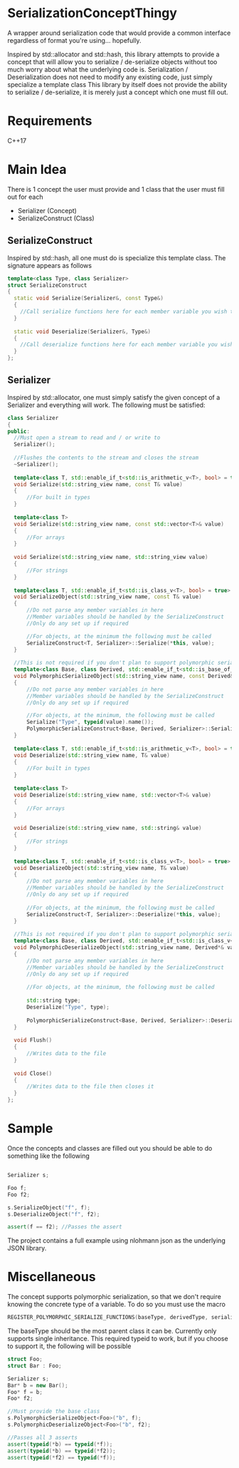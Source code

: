 # SerializationConceptThingy
A wrapper around serialization code that would provide a common interface regardless of format you're using... hopefully. 

Inspired by std::allocator and std::hash, this library attempts to provide a concept that will allow you to serialize / de-serialize objects without too much worry about what the underlying code is. Serialization / Deserialization does not need to modify any existing code, just simply specialize a template class This library by itself does not provide the ability to serialize / de-serialize, it is merely just a concept which one must fill out.

# Requirements
C++17

# Main Idea
There is 1 concept the user must provide and 1 class that the user must fill out for each
- Serializer (Concept)
- SerializeConstruct (Class)

## SerializeConstruct
Inspired by std::hash, all one must do is specialize this template class. The signature appears as follows

```c++
template<class Type, class Serializer>
struct SerializeConstruct
{
  static void Serialize(Serializer&, const Type&)
  {
    //Call serialize functions here for each member variable you wish to serialize
  }
  
  static void Deserialize(Serializer&, Type&)
  {
    //Call deserialize functions here for each member variable you wish to deserialize
  }
};
```

## Serializer
Inspired by std::allocator, one must simply satisfy the given concept of a Serializer and everything will work.
The following must be satisfied:

```c++
class Serializer
{
public:
  //Must open a stream to read and / or write to
  Serializer();
  
  //Flushes the contents to the stream and closes the stream
  ~Serializer();
  
  template<class T, std::enable_if_t<std::is_arithmetic_v<T>, bool> = true>
  void Serialize(std::string_view name, const T& value)
  {
      //For built in types
  }
 
  template<class T>
  void Serialize(std::string_view name, const std::vector<T>& value)
  {
      //For arrays
  }
 
  void Serialize(std::string_view name, std::string_view value)
  {
      //For strings
  }
 
  template<class T, std::enable_if_t<std::is_class_v<T>, bool> = true>
  void SerializeObject(std::string_view name, const T& value)
  {
      //Do not parse any member variables in here
      //Member variables should be handled by the SerializeConstruct
      //Only do any set up if required

      //For objects, at the minimum the following must be called
      SerializeConstruct<T, Serializer>::Serialize(*this, value);
  }
 
  //This is not required if you don't plan to support polymorphic serialization
  template<class Base, class Derived, std::enable_if_t<std::is_base_of_v<Base, Derived>, bool> = true>
  void PolymorphicSerializeObject(std::string_view name, const Derived& value)
  {
      //Do not parse any member variables in here
      //Member variables should be handled by the SerializeConstruct
      //Only do any set up if required

      //For objects, at the minimum, the following must be called
      Serialize("Type", typeid(value).name());
      PolymorphicSerializeConstruct<Base, Derived, Serializer>::Serialize(*this, value);
  }
 
  template<class T, std::enable_if_t<std::is_arithmetic_v<T>, bool> = true>
  void Deserialize(std::string_view name, T& value)
  {
      //For built in types
  }
 
  template<class T>
  void Deserialize(std::string_view name, std::vector<T>& value)
  {
      //For arrays
  }
 
  void Deserialize(std::string_view name, std::string& value)
  {
      //For strings
  }
 
  template<class T, std::enable_if_t<std::is_class_v<T>, bool> = true>
  void DeserializeObject(std::string_view name, T& value)
  {
      //Do not parse any member variables in here
      //Member variables should be handled by the SerializeConstruct
      //Only do any set up if required
  
      //For objects, at the minimum, the following must be called
      SerializeConstruct<T, Serializer>::Deserialize(*this, value);
  }
 
  //This is not required if you don't plan to support polymorphic serialization
  template<class Base, class Derived, std::enable_if_t<std::is_class_v<Base>, bool> = true>
  void PolymorphicDeserializeObject(std::string_view name, Derived*& value)
  {
      //Do not parse any member variables in here
      //Member variables should be handled by the SerializeConstruct
      //Only do any set up if required
  
      //For objects, at the minimum, the following must be called
  
      std::string type;
      Deserialize("Type", type);
 
      PolymorphicSerializeConstruct<Base, Derived, Serializer>::Deserialize(*this, value, type);
  }
 
  void Flush()
  {
      //Writes data to the file
  }
 
  void Close()
  {
      //Writes data to the file then closes it
  }  
};
```
# Sample
Once the concepts and classes are filled out you should be able to do something like the following
```c++

Serializer s;

Foo f;
Foo f2;

s.SerializeObject("f", f);
s.DeserializeObject("f", f2);

assert(f == f2); //Passes the assert

```
The project contains a full example using nlohmann json as the underlying JSON library.

# Miscellaneous
The concept supports polymorphic serialization, so that we don't require knowing the concrete type of a variable. To do so you must use the macro

```c++
REGISTER_POLYMORPHIC_SERIALIZE_FUNCTIONS(baseType, derivedType, serializerType);
```
The baseType should be the most parent class it can be. Currently only supports single inheritance.
This required typeid to work, but if you choose to support it, the following will be possible

```c++
struct Foo;
struct Bar : Foo;

Serializer s;
Bar* b = new Bar();
Foo* f = b;
Foo* f2;

//Must provide the base class
s.PolymorphicSerializeObject<Foo>("b", f);
s.PolymorphicDeserializeObject<Foo>("b", f2);

//Passes all 3 asserts
assert(typeid(*b) == typeid(*f));
assert(typeid(*b) == typeid(*f2));
assert(typeid(*f2) == typeid(*f));
```
